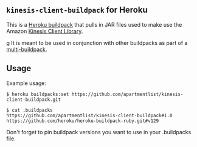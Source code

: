 ## `kinesis-client-buildpack` for Heroku

This is a [Heroku buildpack](http://devcenter.heroku.com/articles/buildpacks) that
pulls in JAR files used to make use the Amazon [Kinesis Client Library][1].

[1]: http://docs.aws.amazon.com/kinesis/latest/dev/developing-consumers-with-kcl.html
g
It is meant to be used in conjunction with other buildpacks as part of a
[multi-buildpack](https://github.com/ddollar/heroku-buildpack-multi).

## Usage

Example usage:

    $ heroku buildpacks:set https://github.com/apartmentlist/kinesis-client-buildpack.git

    $ cat .buildpacks
    https://github.com/apartmentlist/kinesis-client-buildpack#1.0
    https://github.com/heroku/heroku-buildpack-ruby.git#v129


Don't forget to pin buildpack versions you want to use in your .buildpacks file.
